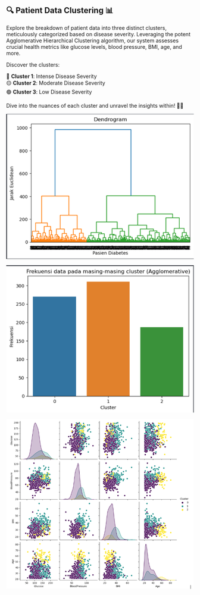 ## 🔍 **Patient Data Clustering** 📊

Explore the breakdown of patient data into three distinct clusters, meticulously categorized based on disease severity. Leveraging the potent Agglomerative Hierarchical Clustering algorithm, our system assesses crucial health metrics like glucose levels, blood pressure, BMI, age, and more.

Discover the clusters:

🔴 **Cluster 1**: Intense Disease Severity  
🟡 **Cluster 2**: Moderate Disease Severity  
🟢 **Cluster 3**: Low Disease Severity  

Dive into the nuances of each cluster and unravel the insights within! 🌟✨

![Cluster determination dendogram](https://github.com/harycp/AHC-for-Diabetes-Datasets/blob/8ceb4f34c5d728fef7738fb31cacc1681f60fb41/Screenshot%202023-12-17%20114051.png)

![Frequency of data distribution in each cluster](https://github.com/harycp/AHC-for-Diabetes-Datasets/blob/35f03a9731aa4e8c08b799ceff2b0aca7aca612f/Screenshot%202023-12-17%20114112.png)

![Deskripsi Gambar](https://github.com/harycp/AHC-for-Diabetes-Datasets/blob/23e624fe75dd5cf9943a645077487499c2e3f948/Screenshot%202023-12-17%20114342.png)
